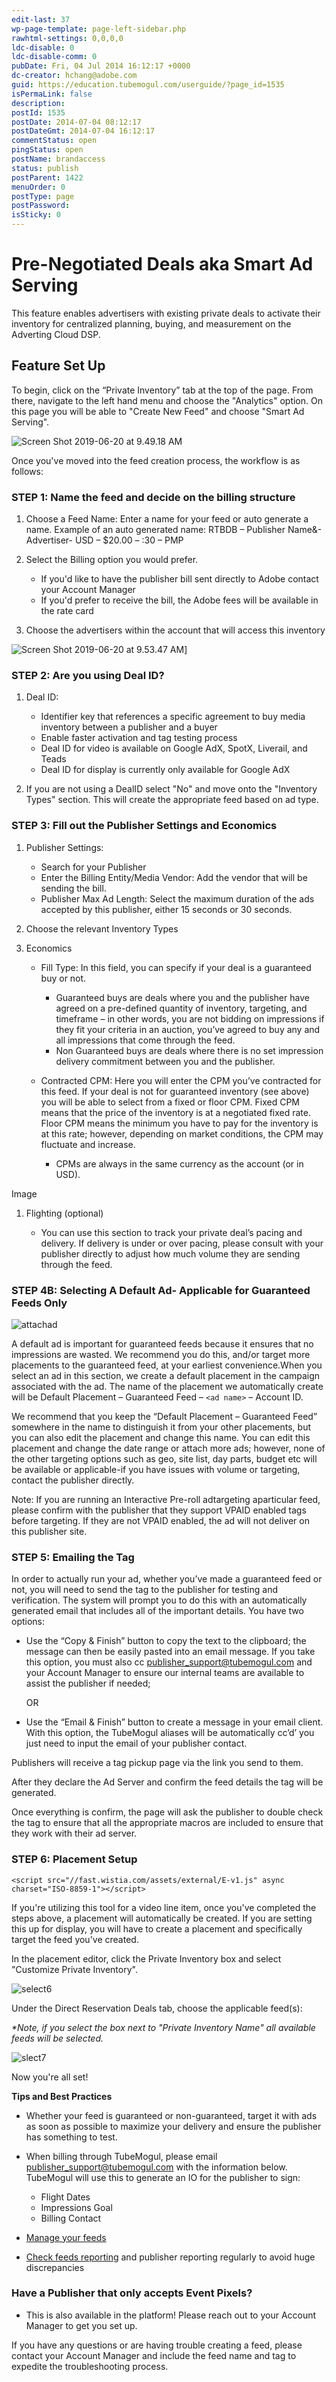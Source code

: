 ```yaml
---
edit-last: 37
wp-page-template: page-left-sidebar.php
rawhtml-settings: 0,0,0,0
ldc-disable: 0
ldc-disable-comm: 0
pubDate: Fri, 04 Jul 2014 16:12:17 +0000
dc-creator: hchang@adobe.com
guid: https://education.tubemogul.com/userguide/?page_id=1535
isPermaLink: false
description: 
postId: 1535
postDate: 2014-07-04 08:12:17
postDateGmt: 2014-07-04 16:12:17
commentStatus: open
pingStatus: open
postName: brandaccess
status: publish
postParent: 1422
menuOrder: 0
postType: page
postPassword: 
isSticky: 0
---
```


# Pre-Negotiated Deals aka Smart Ad Serving

This feature enables advertisers with existing private deals to activate their inventory for centralized planning, buying, and measurement on the Adverting Cloud DSP.

## Feature Set Up

To begin, click on the “Private Inventory” tab at the top of the page. From there, navigate to the left hand menu and choose the "Analytics" option. On this page you will be able to "Create New Feed" and choose "Smart Ad Serving".

![Screen Shot 2019-06-20 at 9.49.18 AM](assets/screen-shot-2019-06-20-at-9.49.18-am-1024x214.png)

Once you've moved into the feed creation process, the workflow is as follows:

### STEP 1: Name the feed and decide on the billing structure

1. Choose a Feed Name: Enter a name for your feed or auto generate a name. Example of an auto generated name: RTBDB – Publisher Name&- Advertiser- USD – $20.00 – :30 – PMP
1. Select the Billing option you would prefer.

    * If you'd like to have the publisher bill sent directly to Adobe contact your Account Manager
    * If you'd prefer to receive the bill, the Adobe fees will be available in the rate card

1. Choose the advertisers within the account that will access this inventory

![Screen Shot 2019-06-20 at 9.53.47 AM](assets/screen-shot-2019-06-20-at-9.53.47-am.png)]

### STEP 2: Are you using Deal ID?

1. Deal ID:

    * Identifier key that references a specific agreement to buy media inventory between a publisher and a buyer
    * Enable faster activation and tag testing process
    * Deal ID for video is available on Google AdX, SpotX, Liverail, and Teads
    * Deal ID for display is currently only available for Google AdX

1. If you are not using a DealID select "No" and move onto the "Inventory Types" section. This will create the appropriate feed based on ad type.

### STEP 3: Fill out the Publisher Settings and Economics

1. Publisher Settings:

    * Search for your Publisher
    * Enter the Billing Entity/Media Vendor: Add the vendor that will be sending the bill.
    * Publisher Max Ad Length: Select the maximum duration of the ads accepted by this publisher, either 15 seconds or 30 seconds.

1. Choose the relevant Inventory Types
1. Economics

    * Fill Type: In this field, you can specify if your deal is a guaranteed buy or not.

        * Guaranteed buys are deals where you and the publisher have agreed on a pre-defined quantity of inventory, targeting, and timeframe – in other words, you are not bidding on impressions if they fit your criteria in an auction, you’ve agreed to buy any and all impressions that come through the feed.
        * Non Guaranteed buys are deals where there is no set impression delivery commitment between you and the publisher.

    * Contracted CPM: Here you will enter the CPM you’ve contracted for this feed. If your deal is not for guaranteed inventory (see above) you will be able to select from a fixed or floor CPM. Fixed CPM means that the price of the inventory is at a negotiated fixed rate. Floor CPM means the minimum you have to pay for the inventory is at this rate; however, depending on market conditions, the CPM may fluctuate and increase.

        * CPMs are always in the same currency as the account (or in USD).

Image

1. Flighting (optional)

    * You can use this section to track your private deal’s pacing and delivery. If delivery is under or over pacing, please consult with your publisher directly to adjust how much volume they are sending through the feed. 

### STEP 4B: Selecting A Default Ad- Applicable for Guaranteed Feeds Only

![attachad](assets/attachad1.png)

A default ad is important for guaranteed feeds because it ensures that no impressions are wasted. We recommend you do this, and/or target more placements to the guaranteed feed, at your earliest convenience.When you select an ad in this section, we create a default placement in the campaign associated with the ad. The name of the placement we automatically create will be Default Placement – Guaranteed Feed – `<ad name>` – Account ID. 

We recommend that you keep the “Default Placement – Guaranteed Feed” somewhere in the name to distinguish it from your other placements, but you can also edit the placement and change this name. You can edit this placement and change the date range or attach more ads; however, none of the other targeting options such as geo, site list, day parts, budget etc will be available or applicable-if you have issues with volume or targeting, contact the publisher directly.

Note: If you are running an Interactive Pre-roll adtargeting aparticular feed, please confirm with the publisher that they support VPAID enabled tags before targeting. If they are not VPAID enabled, the ad will not deliver on this publisher site.

### STEP 5: Emailing the Tag

In order to actually run your ad, whether you’ve made a guaranteed feed or not, you will need to send the tag to the publisher for testing and verification.   The system will prompt you to do this with an automatically generated email that includes all of the important details. You have two options:

* Use the “Copy & Finish” button to copy the text to the clipboard; the message can then be easily pasted into an email message. If you take this option, you must also cc  [publisher_support@tubemogul.com](mailto:publisher_support@tubemogul.com) and your Account Manager to ensure our internal teams are available to assist the publisher if needed;

  OR

* Use the “Email & Finish” button to create a message in your email client. With this option, the TubeMogul aliases will be automatically cc’d’ you just need to input the email of your publisher contact.

Publishers will receive a tag pickup page via the link you send to them.

After they declare the Ad Server and confirm the feed details the tag will be generated.

Once everything is confirm, the page will ask the publisher to double check the tag to ensure that all the appropriate macros are included to ensure that they work with their ad server.

### STEP 6: Placement Setup

`<script src="//fast.wistia.com/assets/external/E-v1.js" async charset="ISO-8859-1"></script>` 

If you're utilizing this tool for a video line item, once you've completed the steps above, a placement will automatically be created. If you are setting this up for display, you will have to create a placement and specifically target the feed you've created.

In the placement editor, click the Private Inventory box and select "Customize Private Inventory".

![select6](assets/select6.png)

Under the Direct Reservation Deals tab, choose the applicable feed(s):

*&#42;Note, if you select the box next to "Private Inventory Name" all available feeds will be selected.*

![slect7](assets/slect7.png)

Now you're all set!

**Tips and Best Practices**

* Whether your feed is guaranteed or non-guaranteed, target it with ads as soon as possible to maximize your delivery and ensure the publisher has something to test.
* When billing through TubeMogul, please email [publisher_support@tubemogul.com](mailto:publisher_support@tubemogul.com) with the information below. TubeMogul will use this to generate an IO for the publisher to sign:

    * Flight Dates
    * Impressions Goal
    * Billing Contact

* [Manage your feeds](brandaccess/feed-management.md)
* [Check feeds reporting](https://education.tubemogul.com/user-guide/planning/private-inventory/brandaccess/feeds-reporting/) and publisher reporting regularly to avoid huge discrepancies

### Have a Publisher that only accepts Event Pixels?

* This is also available in the platform! Please reach out to your Account Manager to get you set up.

If you have any questions or are having trouble creating a feed, please contact your Account Manager and include the feed name and tag to expedite the troubleshooting process.
